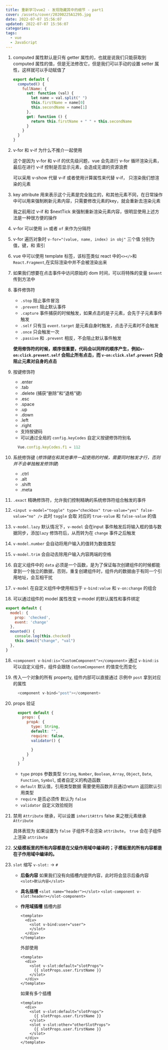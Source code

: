 ```yaml
---
title: 重新学习vue2 - 发现隐藏其中的细节 - part1
cover: /assets/cover/20200225A1295.jpg
date: 2022-07-07 15:56:07
updated: 2022-07-07 15:56:07
categories:
tags:
  - vue
  - JavaScript
---
```

1. computed 属性默认是只有 getter 属性的，也就是说我们只能获取到computed 属性的值，但是无法修改它，但是我们可以手动的设置 setter 属性，这样就可以手动赋值了
    ~~~js
    export default {
      computed() {
        fullName: {
          set: function (val) {
            let name = val.split(" ")
            this.firstName = name[0]
            this.secondName = name[1]
          },
          get: function () {
            return this.firstName + " " + this.secondName
          }
        }
      }
    }
    ~~~

2. v-for 和 v-if 为什么不推介一起使用

    这个是因为 v-for 和 v-if 的优先级问题，vue 会先进行 v-for 循环渲染元素，最后在进行 v-if 控制是否显示元素，会造成无谓的资源浪费

    可以采用 v-show 代替 v-if 或者使用计算属性来代替 v-if， 只渲染我们想渲染的元素

3. key attribute 用来表示这个元素是完全独立的，和其他元素不同，在日常操作中可以用来强制刷新元素内容，只需要修改元素的key，就会重新去渲染元素

    我之前用过 v-if 和 $nextTick 来强制重新渲染元素内容，很明显使用上述方法是一种很方便的操作

4. v-for 可以使用 `in` 或者 `of` 来作为分隔符

5. v-for 遍历对象时 `v-for="(value, name, index) in obj"` 三个值 分别为 值，键，和 索引

6. vue 中可以使用 template 标签，该标签类似 react 中的`<></>`和`React.Fragment`,在实际渲染中并不会被渲染出来

7. 如果我们想要在点击事件中访问原始的 dom 时间，可以将特殊的变量 `$event` 传到方法中

8. 事件修饰符
    * `.stop`  阻止事件冒泡
    * `.prevent`  阻止默认事件
    * `.capture`  事件捕获的时候触发，如果点击的是子元素，会先于子元素事件触发
    * `.self`  只有当 `event.target` 是元素自身时触发，点击子元素时不会触发
    * `.once`  只会触发一次
    * `.passive`  和 `.prevent` 相反，不会阻止默认事件触发

    **使用修饰符的时候，顺序很重要，代码会以同样的顺序产生，例如`v-on:click.prevent.self` 会阻止所有点击，而 `v-on:click.slef.prevent` 只会阻止元素对自身的点击**

8. 按键修饰符
    * .enter
    * .tab
    * .delete (捕获“删除”和“退格”键)
    * .esc
    * .space
    * .up
    * .down
    * .left
    * .right
    * 支持按键码
    * 可以通过全局的 `config.keyCodes` 自定义按键修饰符别名
    ~~~js
      Vue.config.keyCodes.f1 = 112
    ~~~

9. 系统修饰键 (_修饰键在和其他事件一起使用的时候，需要同时触发才行，否则并不会单独触发修饰键_)
    * .ctrl
    * .alt
    * .shift
    * .meta

10. `.exact` 精确修饰符，允许我们控制精确的系统修饰符组合触发的事件

11. `<input v-model="toggle" type="checkbox" true-value="yes" false-value="no" />` 此时 `toggle` 会取 对应的 `true-value` 和 `false-value` 的值

12. `v-model.lazy` 默认情况下，`v-model` 会在input 事件触发后将输入框的值与数据同步，添加`lazy` 修饰符后，从而转为在 `change` 事件之后触发

13. `v-model.number` 会自动将用户输入的值转为数值类型

14. `v-model.trim` 会自动去除用户输入内容两端的空格

15. 自定义组件中的 `data` 必须是一个函数，是为了保证每次创建组件的时候都能拿到一个独立的数据，否则，重复创建组件时，组件内的数据由于有同一个引用地址，会互相干扰

16. `v-model` 在自定义组件中使用相当于 `v-bind:value` 和 `v-on:change` 的组合

17. 可以通过组件的 model 属性改变 v-model 的默认属性和事件绑定
~~~js
export default {
  model: {
    prop: 'checked',
    event: 'change'
  },
  mounted() {
    console.log(this.checked)
    this.$emit("change", "val")
  },
}
~~~

18. `<component v-bind:is="CustomComponent"></component>` 通过 `v-bind:is` 可以自定义组件，组件会跟随 `CustomComponent` 的值变化而变化

19. 传入一个对象的所有 property, 组件内部可以直接通过 示例中 `post` 拿到对应的属性
    ~~~js
      <component v-bind="post"></component>
    ~~~

20. props 验证

    ~~~js
      export default {
        props: {
          propA: {
            type: String,
            default: "",
            require: false,
            validator() {

            }
          }
        }
      }
    ~~~
    * `type` props 参数类型 `String`, `Number`, `Boolean`, `Array`, `Object`, `Date`, `Function`, `Symbol`, 或者自定义的构造函数
    * `default` 默认值，引用类型数据 需要使用函数并且通过return 返回默认引用类型
    * `require` 是否必须传 默认为 `false`
    * `validator` 自定义效验规则

21. 禁用 `Attribute` 继承，可以设置 `inheritAttrs` false 来之根元素继承 `Attribute`

    具体表现为 如果设置为 `false` 子组件不会渲染 `attribute`， `true` 会在子组件上渲染 `attribute`

22. **父级模板里的所有内容都是在父级作用域中编译的；子模板里的所有内容都是在子作用域中编译的。**

23. `slot` 缩写 `v-slot:` -> `#`
    * **后备内容** 如果我们没有向插槽内提供内容，此时将会显示后备内容 `<slot>默认内容</slot>`
    * **具名插槽** `<slot name="header"></slot>` `<slot-component v-slot:header></slot-component>`
    * **作用域插槽**
        插槽内部
        ~~~vue
        <template>
          <div>
            <slot v-bind:user="user">
            </slot>
          </div>
        </template>
        ~~~
        外部使用
        ~~~vue
        <template>
          <div>
            <slot v-slot:default="slotProps">
              {{ slotProps.user.firstName }}
            </slot>
          </div>
        </template>
        ~~~

        如果有多个插槽
        ~~~vue
        <template>
          <div>
            <slot v-slot:default="slotProps">
              {{ slotProps.user.firstName }}
            </slot>
            <slot v-slot:other="otherSlotProps">
              {{ slotProps.user.firstName }}
            </slot>
          </div>
        </template>
        ~~~

